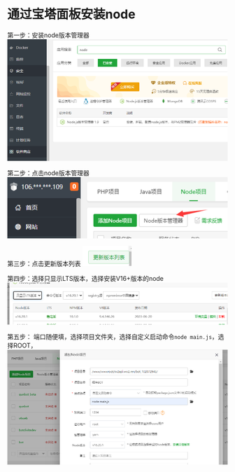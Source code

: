 # 通过宝塔面板安装node

第一步：安装node版本管理器
![1704464334412](images/bt/1704464334412.png)

第二步：点击node版本管理器
![1704464257858](images/bt/1704464257858.png)

第三步：点击更新版本列表
![1704464388936](images/bt/1704464388936.png)

第四步：选择只显示LTS版本，选择安装V16+版本的node
![1704464404829](images/bt/1704464404829.png)

第五步：
端口随便填，选择项目文件夹，选择自定义启动命令`node main.js`，选择ROOT，
![1704464502899](images/bt/1704464502899.png)





